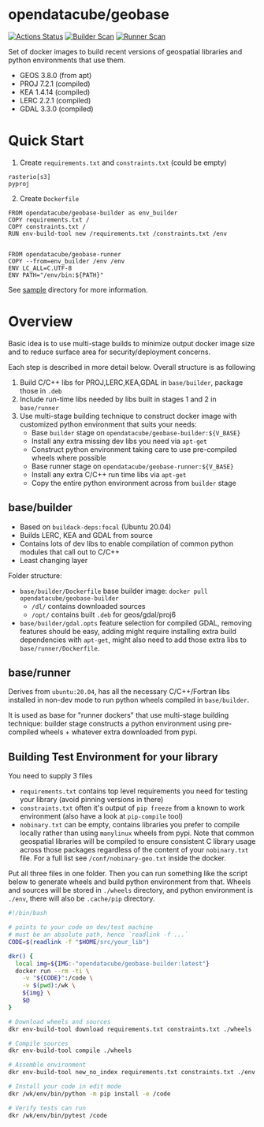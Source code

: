 opendatacube/geobase
====================

[![Actions Status](https://github.com/opendatacube/geobase/workflows/build/badge.svg)](https://github.com/opendatacube/geobase/actions)
[![Builder Scan](https://github.com/opendatacube/geobase/workflows/Builder%20Scan/badge.svg)](https://github.com/opendatacube/geobase/actions)
[![Runner Scan](https://github.com/opendatacube/geobase/workflows/Runner%20Scan/badge.svg)](https://github.com/opendatacube/geobase/actions)


Set of docker images to build recent versions of geospatial libraries and python environments that use them.

- GEOS 3.8.0 (from apt)
- PROJ 7.2.1 (compiled)
- KEA 1.4.14 (compiled)
- LERC 2.2.1 (compiled)
- GDAL 3.3.0 (compiled)

Quick Start
===========

1. Create `requirements.txt` and `constraints.txt` (could be empty)

```
rasterio[s3]
pyproj
```

2. Create `Dockerfile`

```docker
FROM opendatacube/geobase-builder as env_builder
COPY requirements.txt /
COPY constraints.txt /
RUN env-build-tool new /requirements.txt /constraints.txt /env


FROM opendatacube/geobase-runner
COPY --from=env_builder /env /env
ENV LC_ALL=C.UTF-8
ENV PATH="/env/bin:${PATH}"
```

See [sample](sample/) directory for more information.

Overview
========

Basic idea is to use multi-stage builds to minimize output docker image size and to reduce surface area for security/deployment concerns.

Each step is described in more detail below. Overall structure is as following

1. Build C/C++ libs for PROJ,LERC,KEA,GDAL in `base/builder`, package those in `.deb`
3. Include run-time libs needed by libs built in stages 1 and 2 in `base/runner`
4. Use multi-stage building technique to construct docker image with customized python environment that suits your needs:
   - Base `builder` stage on `opendatacube/geobase-builder:${V_BASE}`
   - Install any extra missing dev libs you need via `apt-get`
   - Construct python environment taking care to use pre-compiled wheels where possible
   - Base runner stage on `opendatacube/geobase-runner:${V_BASE}`
   - Install any extra C/C++ run time libs via `apt-get`
   - Copy the entire python environment across from `builder` stage


## base/builder

- Based on `buildack-deps:focal` (Ubuntu 20.04)
- Builds LERC, KEA and GDAL from source
- Contains lots of dev libs to enable compilation of common python modules that call out to C/C++
- Least changing layer


Folder structure:

- `base/builder/Dockerfile` base builder image: `docker pull opendatacube/geobase-builder`
  - `/dl/` contains downloaded sources
  - `/opt/` contains built `.deb` for geos/gdal/proj6
- `base/builder/gdal.opts` feature selection for compiled GDAL, removing features should be easy, adding might require installing extra build dependencies with `apt-get`, might also need to add those extra libs to `base/runner/Dockerfile`.


## base/runner

Derives from `ubuntu:20.04`, has all the necessary C/C++/Fortran libs installed in non-dev mode to run python wheels compiled in `base/builder`.

It is used as base for "runner dockers" that use multi-stage building technique: builder stage constructs a python environment using pre-compiled wheels + whatever extra downloaded from pypi.


## Building Test Environment for your library

You need to supply 3 files

- `requirements.txt` contains top level requirements you need for testing your library (avoid pinning versions in there)
- `constraints.txt` often it's output of `pip freeze` from a known to work environment (also have a look at `pip-compile` tool)
- `nobinary.txt` can be empty, contains libraries you prefer to compile locally
  rather than using `manylinux` wheels from pypi. Note that common geospatial
  libraries will be compiled to ensure consistent C library usage across those
  packages regardless of the content of your `nobinary.txt` file. For a full
  list see `/conf/nobinary-geo.txt` inside the docker.

Put all three files in one folder. Then you can run something like the script
below to generate wheels and build python environment from that. Wheels and
sources will be stored in `./wheels` directory, and python environment is
`./env`, there will also be `.cache/pip` directory.

```bash
#!/bin/bash

# points to your code on dev/test machine
# must be an absolute path, hence `readlink -f ...`
CODE=$(readlink -f "$HOME/src/your_lib")

dkr() {
  local img=${IMG:-"opendatacube/geobase-builder:latest"}
  docker run --rm -ti \
    -v "${CODE}":/code \
    -v $(pwd):/wk \
    ${img} \
    $@
}

# Download wheels and sources
dkr env-build-tool download requirements.txt constraints.txt ./wheels

# Compile sources
dkr env-build-tool compile ./wheels

# Assemble environment
dkr env-build-tool new_no_index requirements.txt constraints.txt ./env ./wheels

# Install your code in edit mode
dkr /wk/env/bin/python -m pip install -e /code

# Verify tests can run
dkr /wk/env/bin/pytest /code
```
